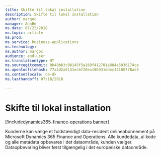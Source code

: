 ```yaml
---
title: Skifte til lokal installation
description: Skifte til lokal installation
author: margoc
manager: AnnBe
ms.date: 07/22/2018
ms.topic: article
ms.prod: 
ms.service: business-applications
ms.technology: 
ms.author: margoc
audience: end-user
ms.translationtype: HT
ms.sourcegitcommit: 0b40bb3c98145f5a260f412701a884a5936174ce
ms.openlocfilehash: 77a4d2a8131ecbf20ea10b931ddec34108778ad3
ms.contentlocale: da-dk
ms.lasthandoff: 07/18/2018

---
```

#  <a name="go-local"></a>Skifte til lokal installation

[!include[dynamics365-finance-operations banner](../includes/dynamics365-finance-operations.md)]




Kunderne kan vælge et fuldstændigt data-resident onlineabonnement på Microsoft Dynamics 365 Finance and Operations. Alle kundedata, al kode og alle metadata opbevares i det dataområde, kunden vælger. Dataopbevaring bliver først tilgængelig i det europæiske dataområde.

